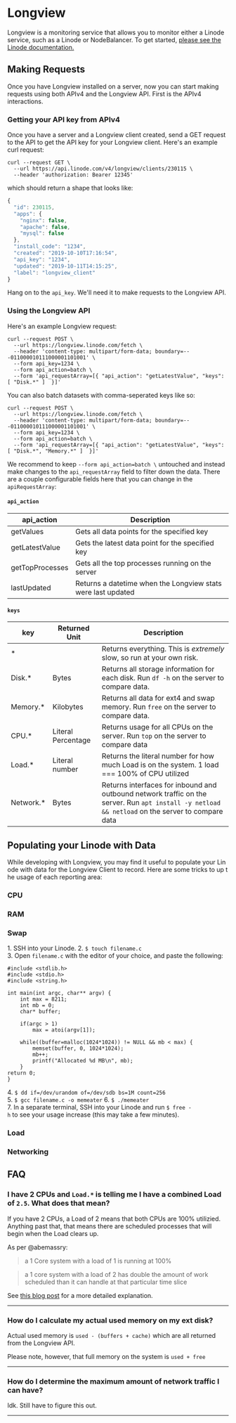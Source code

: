 # Longview

Longview is a monitoring service that allows you to monitor either a Linode service, such as a Linode or NodeBalancer. To get started, [please see the Linode documentation.](https://www.linode.com/docs/platform/longview/longview/)

## Making Requests

Once you have Longview installed on a server, now you can start making requests using both APIv4 and the Longview API. First is the APIv4 interactions.

### Getting your API key from APIv4

Once you have a server and a Longview client created, send a GET request to the API to get the API key for your Longview client. Here's an example curl request:

```
curl --request GET \
  --url https://api.linode.com/v4/longview/clients/230115 \
  --header 'authorization: Bearer 12345'
```

which should return a shape that looks like:

```js
{
  "id": 230115,
  "apps": {
    "nginx": false,
    "apache": false,
    "mysql": false
  },
  "install_code": "1234",
  "created": "2019-10-10T17:16:54",
  "api_key": "1234",
  "updated": "2019-10-11T14:15:25",
  "label": "longview_client"
}
```

Hang on to the `api_key`. We'll need it to make requests to the Longview API.

### Using the Longview API

Here's an example Longview request:

```
curl --request POST \
  --url https://longview.linode.com/fetch \
  --header 'content-type: multipart/form-data; boundary=---011000010111000001101001' \
  --form api_key=1234 \
  --form api_action=batch \
  --form 'api_requestArray=[{ "api_action": "getLatestValue", "keys": [ "Disk.*" ]  }]'
```

You can also batch datasets with comma-seperated keys like so:

```
curl --request POST \
  --url https://longview.linode.com/fetch \
  --header 'content-type: multipart/form-data; boundary=---011000010111000001101001' \
  --form api_key=1234 \
  --form api_action=batch \
  --form 'api_requestArray=[{ "api_action": "getLatestValue", "keys": [ "Disk.*", "Memory.*" ]  }]'
```

We recommend to keep `--form api_action=batch \` untouched and instead make changes to the `api_requestArray` field to filter down the data. There are a couple configurable fields here that you can change in the `apiRequestArray`:

#### `api_action`
| api_action      |  Description                                                 |
|-----------------|--------------------------------------------------------------|
| getValues       | Gets all data points for the specified key                   |
| getLatestValue  | Gets the latest data point for the specified key             |
| getTopProcesses | Gets all the top processes running on the server             |
| lastUpdated     | Returns a datetime when the Longview stats were last updated |

#### `keys`

| key       | Returned Unit  | Description                                                                                                                                      |
|-----------|----------------|--------------------------------------------------------------------------------------------------------------------------------------------------|
| *         |                | Returns everything. This is _extremely_ slow, so run at your own risk.                                                                           |
| Disk.*    | Bytes          | Returns all storage information for each disk. Run `df -h` on the server to compare data.                                                        |
| Memory.*  | Kilobytes      | Returns all data for ext4 and swap memory. Run `free` on the server to compare data.                                                             |
| CPU.*     | Literal Percentage  | Returns usage for all CPUs on the server. Run `top` on the server to compare data                                                                |
| Load.*    | Literal number | Returns the literal number for how much Load is on the system. 1 load === 100% of CPU utilized                                                   |
| Network.* | Bytes          | Returns interfaces for inbound and outbound network traffic on the server. Run `apt install -y netload && netload` on the server to compare data |


## Populating your Linode with Data

While developing with Longview, you may find it useful to populate your Linode with data for the Longview Client to record. Here are some tricks to up the usage of each reporting area:

### CPU

### RAM

### Swap

1. SSH into your Linode.
2. `$ touch filename.c`
3. Open `filename.c` with the editor of your choice, and paste the following:

```
#include <stdlib.h>
#include <stdio.h>
#include <string.h>

int main(int argc, char** argv) {
    int max = 8211;
    int mb = 0;
    char* buffer;

    if(argc > 1)
        max = atoi(argv[1]);

    while((buffer=malloc(1024*1024)) != NULL && mb < max) {
        memset(buffer, 0, 1024*1024);
        mb++;
        printf("Allocated %d MB\n", mb);
    }
return 0;
}
```

4. `$ dd if=/dev/urandom of=/dev/sdb bs=1M count=256`
5. `$ gcc filename.c -o memeater`
6. `$ ./memeater`
7. In a separate terminal, SSH into your Linode and run `$ free -h` to see your usage increase (this may take a few minutes).

### Load

### Networking


## FAQ

### I have 2 CPUs and `Load.*` is telling me I have a combined Load of `2.5`. What does that mean?

If you have 2 CPUs, a Load of 2 means that both CPUs are 100% utilizied. Anything past that, that means there are scheduled processes that will begin when the Load clears up.

As per @abemassry:

> a 1 Core system with a load of 1 is running at 100%

> a 1 core system with a load of 2 has double the amount of work scheduled than it can handle at that particular time slice

See [this blog post](http://www.brendangregg.com/blog/2017-08-08/linux-load-averages.html) for a more detailed explanation.

---

### How do I calculate my actual used memory on my ext disk?

Actual used memory is `used - (buffers + cache)` which are all returned from the Longview API.

Please note, however, that full memory on the system is `used + free`

---

### How do I determine the maximum amount of network traffic I can have?

Idk. Still have to figure this out.

---
